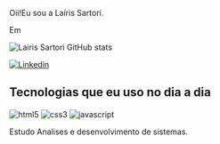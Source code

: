Oii!Eu sou a Laíris Sartori.

Em

 ![Lairis Sartori GitHub stats](https://github-readme-stats.vercel.app/api?username=LairisSartori&show_icons=true&theme=dracula)

[![Linkedin](https://img.shields.io/badge/LinkedIn-0077B5?style=for-the-badge&logo=linkedin&logoColor=white)](https://www.linkedin.com/in/la%C3%ADris-sartori-4a8309178/)

## Tecnologias que eu uso no dia a dia

 <div style="display: inline-block">
  <img  align="center"alt="html5" src="https://img.shields.io/badge/HTML5-E34F26?style=for-the-badge&logo=html5&logoColor=white"/>
  <img align="center" alt="css3" src="https://img.shields.io/badge/CSS3-1572B6?style=for-the-badge&logo=css3&logoColor=white"/>
   <img align="center" alt="javascript" src="https://img.shields.io/badge/JavaScript-F7DF1E?style=for-the-badge&logo=javascript&logoColor=black"/>
  </div><br/>
  
  Estudo Analises e desenvolvimento de sistemas.





